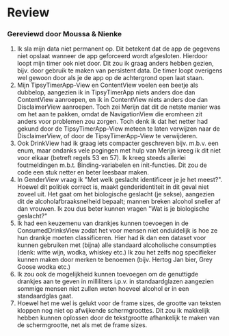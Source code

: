 # Review
### Gereviewd door Moussa & Nienke

1. Ik sla mijn data niet permanent op. Dit betekent dat de app de gegevens niet opslaat wanneer de app geforceerd wordt afgesloten. Hierdoor loopt mijn timer ook niet door. Dit zou ik graag anders hebben gezien, bijv. door gebruik te maken van persistent data. De timer loopt overigens wel gewoon door als je de app op de achtergrond open laat staan.
3. Mijn TipsyTimerApp-View en ContentView voelen een beetje als dubbelop, aangezien ik in TipsyTimerApp niets anders doe dan ContentView aanroepen, en ik in ContentView niets anders doe dan DisclaimerView aanroepen. Toch zei Merijn dat dit de netste manier was om het aan te pakken, omdat de NavigationView die eromheen zit anders voor problemen zou zorgen. Toch denk ik dat het netter had gekund door de TipsyTimerApp-View meteen te laten verwijzen naar de DisclaimerView, of door de TipsyTimerApp-View te verwijderen.
4. Ook DrinkView had ik graag iets compacter geschreven bijv. m.b.v. een enum, maar ondanks vele pogingen met hulp van Merijn kreeg ik dit niet voor elkaar (betreft regels 53 en 57). Ik kreeg steeds allerlei foutmeldingen m.b.t. Binding-variabelen en init-functies. Dit zou de code een stuk netter en beter leesbaar maken.
5. In GenderView vraag ik "Met welk geslacht identificeer je je het meest?". Hoewel dit politiek correct is, maakt genderidentiteit in dit geval niet zoveel uit. Het gaat om het biologische geslacht (je sekse), aangezien dit de alcoholafbraaksnelheid bepaalt; mannen breken alcohol sneller af dan vrouwen. Ik zou dus beter kunnen vragen "Wat is je biologische geslacht?"
6. Ik had een keuzemenu van drankjes kunnen toevoegen in de ConsumedDrinksView zodat het voor mensen niet onduidelijk is hoe ze hun drankje moeten classificeren. Hier had ik dan een dataset voor kunnen gebruiken met (bijna) alle standaard alcoholische consumpties (denk: witte wijn, wodka, whiskey etc.) Ik zou het zelfs nog specifieker kunnen maken door merken te benoemen (bijv. Hertog Jan bier, Grey Goose wodka etc.)
7. Ik zou ook de mogelijkheid kunnen toevoegen om de genuttigde drankjes aan te geven in milliliters i.p.v. in standaardglazen aangezien sommige mensen niet zullen weten hoeveel alcohol er in een standaardglas gaat.
8. Hoewel het me wel is gelukt voor de frame sizes, de grootte van teksten kloppen nog niet op afwijkende schermgroottes. Dit zou ik makkelijk hebben kunnen oplossen door de tekstgrootte afhankelijk te maken van de schermgrootte, net als met de frame sizes.
